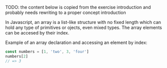 TODO: the content below is copied from the exercise introduction and probably needs rewriting to a proper concept introduction

In Javascript, an array is a list-like structure with no fixed length which can hold any type of primitives or ojects, even mixed types. The array elements can be accesed by their index.

Example of an array declaration and accessing an element by index:

```javascript
const numbers = [1, 'two', 3, 'four']
numbers[2]
// => 3
```
